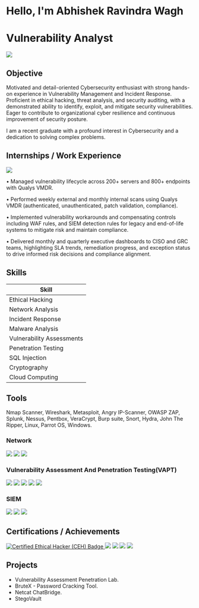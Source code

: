 # Hello, I'm Abhishek Ravindra Wagh 
# Vulnerability Analyst


<a href="https://www.linkedin.com/in/abhishekwagh7/"><img src="https://img.shields.io/badge/-LinkedIn-0072b1?&style=for-the-badge&logo=linkedin&logoColor=white" /></a>

## Objective

Motivated and detail-oriented Cybersecurity enthusiast with strong hands-on experience in Vulnerability Management and Incident Response. Proficient in ethical hacking, threat analysis, and security auditing, with a demonstrated ability to identify, exploit, and mitigate security vulnerabilities. Eager to contribute to organizational cyber resilience and continuous improvement of security posture.

I am a recent graduate with a profound interest in Cybersecurity and a dedication to solving complex problems.

## Internships / Work Experience
<div>
    <img src="https://img.shields.io/badge/-Vulnerability Analyst CybersecXperts -4D4D4D?&style=for-the-badge&logo=Netsparker&logoColor=white" />
</div>

• Managed vulnerability lifecycle across 200+ servers and 800+ endpoints with Qualys VMDR.

• Performed weekly external and monthly internal scans using Qualys VMDR (authenticated, unauthenticated, patch validation, compliance).

• Implemented vulnerability workarounds and compensating controls including WAF rules, and SIEM detection rules for legacy and end-of-life systems to mitigate risk   and maintain compliance.

• Delivered monthly and quarterly executive dashboards to CISO and GRC teams, highlighting SLA trends, remediation progress, and exception status to drive informed   risk decisions and compliance alignment.

## Skills


| Skill                                         | 
|-----------------------------------------------|
| Ethical Hacking |
| Network Analysis |
| Incident Response | 
| Malware Analysis | 
| Vulnerability Assessments |
| Penetration Testing | 
| SQL Injection | 
| Cryptography |
| Cloud Computing |

## Tools
Nmap Scanner, Wireshark, Metasploit, Angry IP-Scanner, OWASP ZAP, Splunk, Nessus, Pentbox, VeraCrypt, Burp suite, Snort, Hydra, John The Ripper, Linux, Parrot OS, Windows.

### Network
<div>
    <img src="https://img.shields.io/badge/-Wireshark-1679A7?&style=for-the-badge&logo=Wireshark&logoColor=white" />
    <img src="https://img.shields.io/badge/-Nmap-EF3B2D?&style=for-the-badge&logo=Nmap&logoColor=white" />
    <img src="https://img.shields.io/badge/-Netcat-777BB4?&style=for-the-badge&logo=Netcat&logoColor=white" />
</div>

### Vulnerability Assessment And Penetration Testing(VAPT)
<div>
     <img src="https://img.shields.io/badge/-Metasploit-EF3B2D?&style=for-the-badge&logo=Metasploit&logoColor=white" />
     <img src="https://img.shields.io/badge/-Nessus-00A4EF?&style=for-the-badge&logo=Nessus&logoColor=white" />
    <img src="https://img.shields.io/badge/-OWASP_ZAP-006400?&style=for-the-badge&logoColor=white" />
     <img src="https://img.shields.io/badge/-Burp_Suite-4B275F?&style=for-the-badge&logo=Burp_Suite&logoColor=white" />
    <img src="https://img.shields.io/badge/-Netsparker-4D4D4D?&style=for-the-badge&logo=Netsparker&logoColor=white" />
</div>

### SIEM
<div>
    <img src="https://img.shields.io/badge/-Snort-777BB4?&style=for-the-badge&logo=Snort&logoColor=white" />
    <img src="https://img.shields.io/badge/-Splunk-000000?&style=for-the-badge&logo=Splunk&logoColor=white" />
    <img src="https://img.shields.io/badge/-Wazuh-005571?&style=for-the-badge&logo=Wazuh&logoColor=white" />
</div>

## Certifications / Achievements

<div>
<a href="https://aspen.eccouncil.org/VerifyBadge?type=certification&a=m7kC/ALkng/twKdmgxCiuXPw/oldTSyeNT/yrE4zDsI=" target="_blank">
    <img src="https://img.shields.io/badge/-Certified_Ethical_Hacker(CEH)-FF0000?&style=for-the-badge&logo=CEH&logoColor=white" alt="Certified Ethical Hacker (CEH) Badge">
</a>

<img src="https://img.shields.io/badge/-ISC2-007ACC?&style=for-the-badge&logo=CompTIA&logoColor=white" />
<img src="https://img.shields.io/badge/-Cisco Certified Hacker-4D4D4D?&style=for-the-badge&logo=CompTIA&logoColor=white" />
<img src="https://img.shields.io/badge/-Google Cybersecurity Foundation-006400?&style=for-the-badge&logoColor=white" />
<img src="https://img.shields.io/badge/-TryHachMe-000080?&style=for-the-badge&logoColor=white" />
</div>

## Projects
- Vulnerability Assessment Penetration Lab.
- BruteX - Password Cracking Tool.
- Netcat ChatBridge.
- StegoVault

